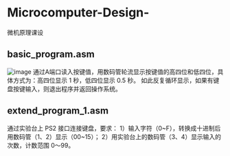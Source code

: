 # Microcomputer-Design-
微机原理课设
## basic_program.asm
![image](https://user-images.githubusercontent.com/48176748/110308009-8b645900-803a-11eb-8c50-067ed8f584ad.png)
通过A端口读入按键值，用数码管轮流显示按键值的高四位和低四位，具体方式为：高四位显示 1 秒，低四位显示 0.5 秒。 如此反复循环显示，如果有键盘按键输入，则退出程序并返回操作系统。
## extend_program_1.asm
通过实验台上 PS2 接口连接键盘，要求： 
1）输入字符（0~F），转换成十进制后用数码管（1、2）显示（00~15）； 
2）用实验台上的数码管（3、4）显示输入的次数，计数范围 0～99。
